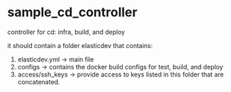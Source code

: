 # sample_cd_controller
controller for cd: infra, build, and deploy

it should contain a folder elasticdev that contains:

1) elasticdev.yml -> main file
2) configs -> contains the docker build configs for test, build, and deploy
3) access/ssh_keys -> provide access to keys listed in this folder that are concatenated.
